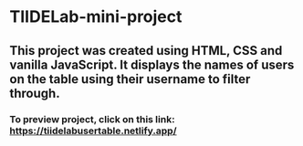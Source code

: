 # TIIDELab-mini-project
## This project was created using HTML, CSS and vanilla JavaScript. It displays the names of users on the table using their username to filter through.
### To preview project, click on this link: https://tiidelabusertable.netlify.app/
